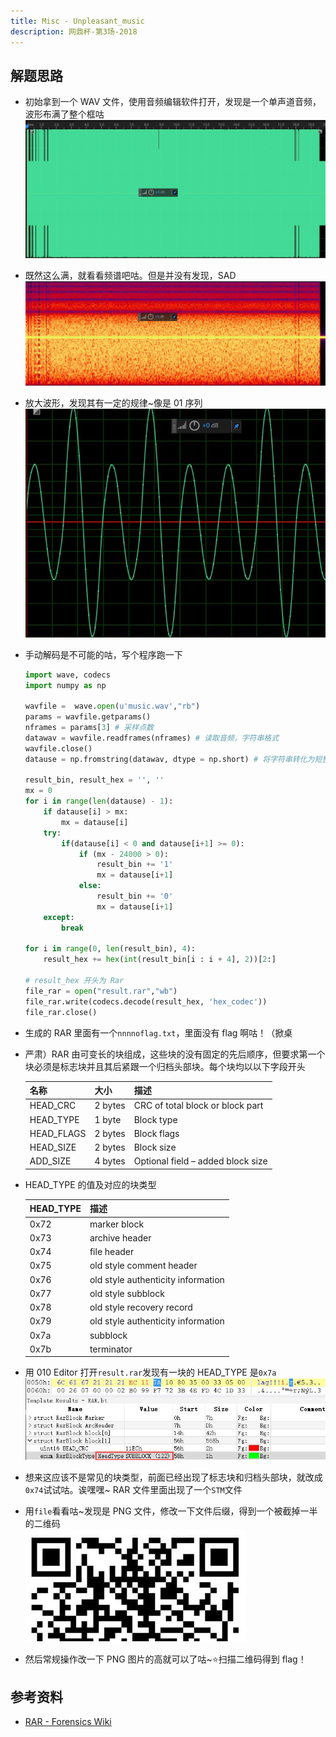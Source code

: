```yaml
---
title: Misc - Unpleasant_music
description: 网鼎杯-第3场-2018
---
```

<!--more-->

## 解题思路

- 初始拿到一个 WAV 文件，使用音频编辑软件打开，发现是一个单声道音频，波形布满了整个框咕<br>
![原音频波形](img/unpleasant_music01.jpg)
- 既然这么满，就看看频谱吧咕。但是并没有发现，SAD<br>
![频谱](img/unpleasant_music02.jpg)
- 放大波形，发现其有一定的规律~像是 01 序列<br>
![规律波形](img/unpleasant_music03.jpg)
- 手动解码是不可能的咕，写个程序跑一下
    ```py
    import wave, codecs
    import numpy as np

    wavfile =  wave.open(u'music.wav',"rb")
    params = wavfile.getparams()
    nframes = params[3] # 采样点数
    datawav = wavfile.readframes(nframes) # 读取音频，字符串格式
    wavfile.close()
    datause = np.fromstring(datawav, dtype = np.short) # 将字符串转化为短整型

    result_bin, result_hex = '', ''
    mx = 0
    for i in range(len(datause) - 1):
        if datause[i] > mx:
            mx = datause[i]
        try:
            if(datause[i] < 0 and datause[i+1] >= 0):
                if (mx - 24000 > 0):
                    result_bin += '1'
                    mx = datause[i+1]
                else:
                    result_bin += '0'
                    mx = datause[i+1]
        except:
            break

    for i in range(0, len(result_bin), 4):
        result_hex += hex(int(result_bin[i : i + 4], 2))[2:]

    # result_hex 开头为 Rar
    file_rar = open("result.rar","wb")
    file_rar.write(codecs.decode(result_hex, 'hex_codec'))
    file_rar.close()
    ```
- 生成的 RAR 里面有一个`nnnnoflag.txt`，里面没有 flag 啊咕！（掀桌
- 严肃）RAR 由可变长的块组成，这些块的没有固定的先后顺序，但要求第一个块必须是标志块并且其后紧跟一个归档头部块。每个块均以以下字段开头

    名称        |   大小     |  描述
    -|-|-
    HEAD_CRC    |   2 bytes  |   CRC of total block or block part
    HEAD_TYPE   |   1 byte   |   Block type
    HEAD_FLAGS  |   2 bytes  |   Block flags
    HEAD_SIZE   |   2 bytes  |   Block size
    ADD_SIZE    |   4 bytes  |   Optional field – added block size

- HEAD_TYPE 的值及对应的块类型

    HEAD_TYPE | 描述
    -|-
    0x72|marker block
    0x73|archive header
    0x74|file header
    0x75|old style comment header
    0x76|old style authenticity information
    0x77|old style subblock
    0x78|old style recovery record
    0x79|old style authenticity information
    0x7a|subblock
    0x7b|terminator

- 用 010 Editor 打开`result.rar`发现有一块的 HEAD_TYPE 是`0x7a`<br>
![错误的 HEAD_TYPE](img/unpleasant_music04.jpg)
- 想来这应该不是常见的块类型，前面已经出现了标志块和归档头部块，就改成`0x74`试试咕。诶嘿嘿~ RAR 文件里面出现了一个`STM`文件
- 用`file`看看咕~发现是 PNG 文件，修改一下文件后缀，得到一个被截掉一半的二维码<br>
![半个二维码](img/unpleasant_music05.jpg)
- 然后常规操作改一下 PNG 图片的高就可以了咕~⭐扫描二维码得到 flag！

## 参考资料

- [RAR - Forensics Wiki](https://forensicswiki.xyz/wiki/index.php?title=RAR)
